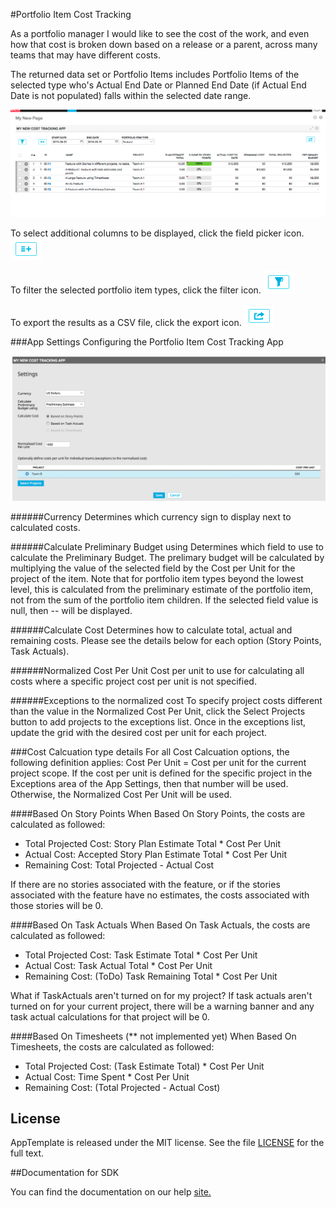 #Portfolio Item Cost Tracking

As a portfolio manager I would like to see the cost of the work, and even how that cost is broken down based on a release or a parent, across many teams that may have different costs.  

The returned data set or Portfolio Items includes Portfolio Items of the selected type who's Actual End Date or Planned End Date (if Actual End Date is not populated) falls within the selected date range.  

![ScreenShot](/images/grid.png)

To select additional columns to be displayed, click the field picker icon.  ![ScreenShot](/images/field_picker_icon.png)

To filter the selected portfolio item types, click the filter icon.   ![ScreenShot](/images/filter_icon.png)

To export the results as a CSV file, click the export icon.   ![ScreenShot](/images/export_icon.png)

###App Settings
Configuring the Portfolio Item Cost Tracking App

 ![ScreenShot](/images/app_settings.png)

######Currency
Determines which currency sign to display next to calculated costs.  

######Calculate Preliminary Budget using
Determines which field to use to calculate the Preliminary Budget.  The prelimary budget will be calculated by multiplying the value of the selected field by the Cost per Unit for the project of the item. Note that for portfolio item types beyond the lowest level, this is calculated from the preliminary estimate of the portfolio item, not from the sum of the portfolio item children.  If the selected field value is null, then -- will be displayed.  

######Calculate Cost
Determines how to calculate total, actual and remaining costs.  Please see the details below for each option (Story Points, Task Actuals).

######Normalized Cost Per Unit
Cost per unit to use for calculating all costs where a specific project cost per unit is not specified.  

######Exceptions to the normalized cost
To specify project costs different than the value in the Normalized Cost Per Unit, click the Select Projects button to add projects to the exceptions list.  Once in the exceptions list, update the grid with the desired cost per unit for each project.  

###Cost Calcuation type details
For all Cost Calcuation options, the following definition applies:
Cost Per Unit = Cost per unit for the current project scope.  If the cost per unit is defined for the specific project in the Exceptions area of the App Settings, then that number will be used.  Otherwise, the Normalized Cost Per Unit will be used. 

####Based On Story Points
When Based On Story Points, the costs are calculated as followed:

* Total Projected Cost:  Story Plan Estimate Total * Cost Per Unit
* Actual Cost: Accepted Story Plan Estimate Total * Cost Per Unit
* Remaining Cost: Total Projected - Actual Cost

If there are no stories associated with the feature, or if the stories associated with the feature have no estimates, the costs associated with those stories will be 0.

####Based On Task Actuals
When Based On Task Actuals, the costs are calculated as followed:

* Total Projected Cost:  Task Estimate Total * Cost Per Unit
* Actual Cost: Task Actual Total * Cost Per Unit
* Remaining Cost: (ToDo) Task Remaining Total * Cost Per Unit

What if TaskActuals aren't turned on for my project? 
If task actuals aren't turned on for your current project, there will be a warning banner and any task actual calculations for that project will be 0.  

####Based On Timesheets (** not implemented yet)
When Based On Timesheets, the costs are calculated as followed:

* Total Projected Cost:  (Task Estimate Total) * Cost Per Unit
* Actual Cost: Time Spent * Cost Per Unit
* Remaining Cost: (Total Projected - Actual Cost)

## License

AppTemplate is released under the MIT license.  See the file [LICENSE](./LICENSE) for the full text.

##Documentation for SDK

You can find the documentation on our help [site.](https://help.rallydev.com/apps/2.0/doc/)
